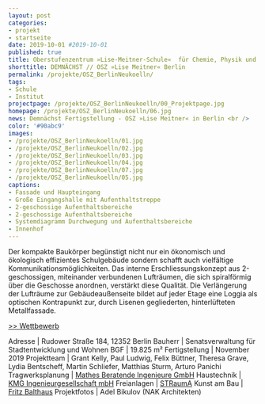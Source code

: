 ```yaml
---
layout: post
categories:
- projekt
- startseite
date: 2019-10-01 #2019-10-01
published: true
title: Oberstufenzentrum »Lise-Meitner-Schule«  für Chemie, Physik und Biologie in Berlin Neukölln
shorttitle: DEMNÄCHST // OSZ »Lise Meitner« Berlin
permalink: /projekte/OSZ_BerlinNeukoelln/
tags: 
- Schule
- Institut
projectpage: /projekte/OSZ_BerlinNeukoelln/00_Projektpage.jpg
homepage: /projekte/OSZ_BerlinNeukoelln/06.jpg
news: Demnächst Fertigstellung - OSZ »Lise Meitner« in Berlin <br />
color: '#90abc9'
images:
- /projekte/OSZ_BerlinNeukoelln/01.jpg
- /projekte/OSZ_BerlinNeukoelln/02.jpg
- /projekte/OSZ_BerlinNeukoelln/03.jpg
- /projekte/OSZ_BerlinNeukoelln/04.jpg
- /projekte/OSZ_BerlinNeukoelln/07.jpg
- /projekte/OSZ_BerlinNeukoelln/05.jpg
captions:
- Fassade und Haupteingang
- Große Eingangshalle mit Aufenthaltstreppe
- 2-geschossige Aufenthaltsbereiche
- 2-geschossige Aufenthaltsbereiche
- Systemdiagramm Durchwegung und Aufenthaltsbereiche
- Innenhof
---
```


Der kompakte Baukörper begünstigt nicht nur ein ökonomisch und ökologisch effizientes Schulgebäude sondern schafft auch vielfältige Kommunikationsmöglichkeiten. Das interne Erschliessungskonzept aus 2-geschossigen, miteinander verbundenen Lufträumen, die sich spiralförmig über die Geschosse anordnen, verstärkt diese Qualität. Die Verlängerung der Lufträume zur Gebäudeaußenseite bildet auf jeder Etage eine Loggia als optischen Kontrapunkt zur, durch Lisenen gegliederten, hinterlüfteten Metallfassade.

[\>> Wettbewerb](../projekte/WBW_OSZ_BerlinNeukoelln/)

Adresse					|		Rudower Straße 184, 12352 Berlin
Bauherr					|		Senatsverwaltung für Stadtentwicklung und Wohnen
BGF						|		19.825 m²
Fertigstellung			|		November 2019
Projektteam				|		Grant Kelly, Paul Ludwig, Felix Büttner, Theresa Grave, <br /> Lydia Bentscheff, Martin Schliefer, Matthias Sturm, Arturo Panichi
Tragwerksplanung		|		[Mathes Beratende Ingenieure GmbH](http://www.ming.de)
Haustechnik				|		[KMG Ingenieurgesellschaft mbH](https://www.kmg-koeln.de)
Freianlagen				|		[STRaumA](https://www.strauma.com)
Kunst am Bau 			|		[Fritz Balthaus](http://www.balthaus.org)
Projektfotos			|		Adel Bikulov (NAK Architekten)